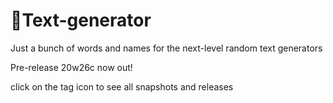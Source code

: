 # 💬Text-generator
Just a bunch of words and names for the next-level random text generators


Pre-release 20w26c now out!

click on the tag icon to see all snapshots and releases
